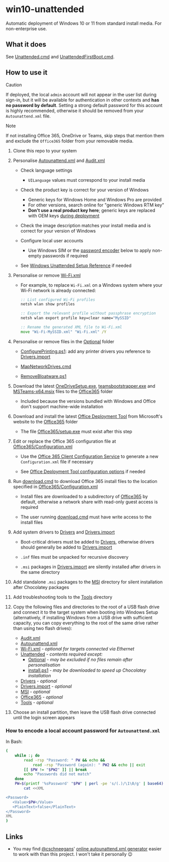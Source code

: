 # win10-unattended

Automatic deployment of Windows 10 or 11 from standard install media. For
non-enterprise use.

## What it does

See [Unattended.cmd] and [UnattendedFirstBoot.cmd].

## How to use it

> [!CAUTION]
>
> If deployed, the local `admin` account will not appear in the user list during
> sign-in, but it will be available for authentication in other contexts and
> **has no password by default**. Setting a strong default password for this
> account is highly recommended, otherwise it should be removed from your
> `Autounattend.xml` file.

> [!NOTE]
>
> If not installing Office 365, OneDrive or Teams, skip steps that mention them
> and exclude the `Office365` folder from your removable media.

1. Clone this repo to your system

1. Personalise [Autounattend.xml] and [Audit.xml]

   - Check language settings

     - `UILanguage` values must correspond to your install media

   - Check the product key is correct for your version of Windows

     - Generic keys for Windows Home and Windows Pro are provided
     - For other versions, search online for "generic Windows RTM key"
     - **Don't use a real product key here**; generic keys are replaced with OEM
       keys [during deployment][InstallOriginalProductKey.ps1]

   - Check the image description matches your install media and is correct for
     your version of Windows

   - Configure local user accounts

     - Use Windows SIM or the [password encoder][] below to apply non-empty
       passwords if required

   - See [Windows Unattended Setup Reference] if needed

1. Personalise or remove [Wi-Fi.xml]

   - For example, to replace `Wi-Fi.xml` on a Windows system where your Wi-Fi
     network is already connected:

     ```bat
     :: List configured Wi-Fi profiles
     netsh wlan show profiles

     :: Export the relevant profile without passphrase encryption
     netsh wlan export profile key=clear name="MySSID"

     :: Rename the generated XML file to Wi-Fi.xml
     move "Wi-Fi-MySSID.xml" "Wi-Fi.xml" /Y
     ```

1. Personalise or remove files in the [Optional] folder

   - [ConfigurePrinting.ps1][]: add any printer drivers you reference to
     [Drivers.import]

   - [MapNetworkDrives.cmd]

   - [RemoveBloatware.ps1]

1. Download the latest [OneDriveSetup.exe], [teamsbootstrapper.exe] and
   [MSTeams-x64.msix] files to the [Office365] folder

   - Included because the versions bundled with Windows and Office don't support
     machine-wide installation

1. Download and install the latest [Office Deployment Tool] from Microsoft's
   website to the [Office365] folder

   - The file [Office365/setup.exe] must exist after this step

1. Edit or replace the Office 365 configuration file at
   [Office365/Configuration.xml]

   - Use the [Office 365 Client Configuration Service] to generate a new
     `Configuration.xml` file if necessary

   - See [Office Deployment Tool configuration options] if needed

1. Run [download.cmd] to download Office 365 install files to the location
   specified in [Office365/Configuration.xml]

   - Install files are downloaded to a subdirectory of [Office365] by default,
     otherwise a network share with read-only guest access is required

   - The user running [download.cmd] must have write access to the install files

1. Add system drivers to [Drivers] and [Drivers.import]

   - Boot-critical drivers must be added to [Drivers], otherwise drivers should
     generally be added to [Drivers.import]

   - `.inf` files must be unpacked for recursive discovery

   - `.msi` packages in [Drivers.import] are silently installed after drivers in
     the same directory

1. Add standalone `.msi` packages to the [MSI] directory for silent installation
   after Chocolatey packages

1. Add troubleshooting tools to the [Tools] directory

1. Copy the following files and directories to the root of a USB flash drive and
   connect it to the target system when booting into Windows Setup
   (alternatively, if installing Windows from a USB drive with sufficient
   capacity, you can copy everything to the root of the same drive rather than
   using two flash drives):

   - [Audit.xml]
   - [Autounattend.xml]
   - [Wi-Fi.xml] - _optional for targets connected via Ethernet_
   - [Unattended] - _contents required except:_
     - [Optional] - _may be excluded if no files remain after personalisation_
     - [install.ps1] - _may be downloaded to speed up Chocolatey installation_
   - [Drivers] - _optional_
   - [Drivers.import] - _optional_
   - [MSI] - _optional_
   - [Office365] - _optional_
   - [Tools] - _optional_

1. Choose an install partition, then leave the USB flash drive connected until
   the login screen appears

### How to encode a local account password for `Autounattend.xml`

In Bash:

```bash
(
    while :; do
        read -rsp "Password: " PW && echo &&
            read -rsp "Password (again): " PW2 && echo || exit
        [[ $PW != "$PW2" ]] || break
        echo "Passwords did not match"
    done
    PW=$(printf '%sPassword' "$PW" | perl -pe 's/(.)/\1\0/g' | base64) &&
        cat <<XML

<Password>
   <Value>$PW</Value>
   <PlainText>false</PlainText>
</Password>
XML
)
```

## Links

- You may find [@cschneegans]' [online autounattend.xml generator] easier to
  work with than this project. I won't take it personally 😉

[@cschneegans]: https://github.com/cschneegans
[Audit.xml]: Audit.xml
[Autounattend.xml]: Autounattend.xml
[ConfigurePrinting.ps1]: Unattended/Optional/ConfigurePrinting.ps1
[download.cmd]: Office365/download.cmd
[Drivers]: Drivers/
[Drivers.import]: Drivers.import/
[install.ps1]: https://community.chocolatey.org/install.ps1
[InstallOriginalProductKey.ps1]:
  Unattended/Optional/InstallOriginalProductKey.ps1
[MapNetworkDrives.cmd]: Unattended/Optional/MapNetworkDrives.cmd
[MSI]: MSI/
[MSTeams-x64.msix]: https://go.microsoft.com/fwlink/?linkid=2196106
[Office 365 Client Configuration Service]: https://config.office.com/
[Office Deployment Tool configuration options]:
  https://learn.microsoft.com/en-us/microsoft-365-apps/deploy/office-deployment-tool-configuration-options
[Office Deployment Tool]:
  https://www.microsoft.com/en-au/download/details.aspx?id=49117
[Office365]: Office365/
[Office365/Configuration.xml]: Office365/Configuration.xml
[Office365/setup.exe]: Office365/setup.exe
[OneDriveSetup.exe]: https://go.microsoft.com/fwlink/?linkid=844652
[online autounattend.xml generator]:
  https://schneegans.de/windows/unattend-generator/
[Optional]: Unattended/Optional/
[password encoder]: #how-to-encode-a-local-account-password-for-autounattendxml
[RemoveBloatware.ps1]: Unattended/Optional/RemoveBloatware.ps1
[teamsbootstrapper.exe]:
  https://go.microsoft.com/fwlink/?linkid=2243204&clcid=0x409
[Tools]: Tools/
[Unattended.cmd]: Unattended/Unattended.cmd
[Unattended]: Unattended/
[UnattendedFirstBoot.cmd]: Unattended/UnattendedFirstBoot.cmd
[Wi-Fi.xml]: Wi-Fi.xml
[Windows Unattended Setup Reference]:
  https://learn.microsoft.com/en-us/windows-hardware/customize/desktop/unattend/
